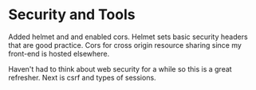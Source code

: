 # Security and Tools
Added helmet and and enabled cors. Helmet sets basic security headers that are good practice. Cors for cross origin resource sharing since my front-end is hosted elsewhere.

Haven't had to think about web security for a while so this is a great refresher. Next is csrf and types of sessions.